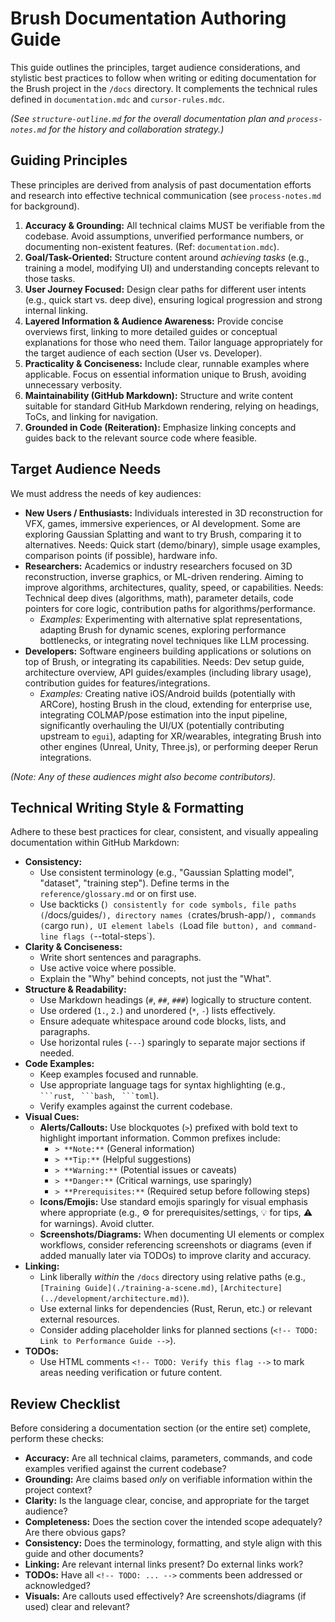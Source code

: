 # Brush Documentation Authoring Guide

This guide outlines the principles, target audience considerations, and stylistic best practices to follow when writing or editing documentation for the Brush project in the `/docs` directory. It complements the technical rules defined in `documentation.mdc` and `cursor-rules.mdc`.

*(See `structure-outline.md` for the overall documentation plan and `process-notes.md` for the history and collaboration strategy.)*

## Guiding Principles

These principles are derived from analysis of past documentation efforts and research into effective technical communication (see `process-notes.md` for background).

1.  **Accuracy & Grounding:** All technical claims MUST be verifiable from the codebase. Avoid assumptions, unverified performance numbers, or documenting non-existent features. (Ref: `documentation.mdc`).
2.  **Goal/Task-Oriented:** Structure content around *achieving tasks* (e.g., training a model, modifying UI) and understanding concepts relevant to those tasks.
3.  **User Journey Focused:** Design clear paths for different user intents (e.g., quick start vs. deep dive), ensuring logical progression and strong internal linking.
4.  **Layered Information & Audience Awareness:** Provide concise overviews first, linking to more detailed guides or conceptual explanations for those who need them. Tailor language appropriately for the target audience of each section (User vs. Developer).
5.  **Practicality & Conciseness:** Include clear, runnable examples where applicable. Focus on essential information unique to Brush, avoiding unnecessary verbosity.
6.  **Maintainability (GitHub Markdown):** Structure and write content suitable for standard GitHub Markdown rendering, relying on headings, ToCs, and linking for navigation.
7.  **Grounded in Code (Reiteration):** Emphasize linking concepts and guides back to the relevant source code where feasible.

## Target Audience Needs

We must address the needs of key audiences:

*   **New Users / Enthusiasts:** Individuals interested in 3D reconstruction for VFX, games, immersive experiences, or AI development. Some are exploring Gaussian Splatting and want to try Brush, comparing it to alternatives. Needs: Quick start (demo/binary), simple usage examples, comparison points (if possible), hardware info.
*   **Researchers:** Academics or industry researchers focused on 3D reconstruction, inverse graphics, or ML-driven rendering. Aiming to improve algorithms, architectures, quality, speed, or capabilities. Needs: Technical deep dives (algorithms, math), parameter details, code pointers for core logic, contribution paths for algorithms/performance.
    *   *Examples:* Experimenting with alternative splat representations, adapting Brush for dynamic scenes, exploring performance bottlenecks, or integrating novel techniques like LLM processing.
*   **Developers:** Software engineers building applications or solutions on top of Brush, or integrating its capabilities. Needs: Dev setup guide, architecture overview, API guides/examples (including library usage), contribution guides for features/integrations.
    *   *Examples:* Creating native iOS/Android builds (potentially with ARCore), hosting Brush in the cloud, extending for enterprise use, integrating COLMAP/pose estimation into the input pipeline, significantly overhauling the UI/UX (potentially contributing upstream to `egui`), adapting for XR/wearables, integrating Brush into other engines (Unreal, Unity, Three.js), or performing deeper Rerun integrations.

*(Note: Any of these audiences might also become contributors).*

## Technical Writing Style & Formatting

Adhere to these best practices for clear, consistent, and visually appealing documentation within GitHub Markdown:

*   **Consistency:**
    *   Use consistent terminology (e.g., "Gaussian Splatting model", "dataset", "training step"). Define terms in the `reference/glossary.md` or on first use.
    *   Use backticks (`) consistently for code symbols, file paths (`/docs/guides/`), directory names (`crates/brush-app/`), commands (`cargo run`), UI element labels (`Load file` button), and command-line flags (`--total-steps`).
*   **Clarity & Conciseness:**
    *   Write short sentences and paragraphs.
    *   Use active voice where possible.
    *   Explain the "Why" behind concepts, not just the "What".
*   **Structure & Readability:**
    *   Use Markdown headings (`#`, `##`, `###`) logically to structure content.
    *   Use ordered (`1.`, `2.`) and unordered (`*`, `-`) lists effectively.
    *   Ensure adequate whitespace around code blocks, lists, and paragraphs.
    *   Use horizontal rules (`---`) sparingly to separate major sections if needed.
*   **Code Examples:**
    *   Keep examples focused and runnable.
    *   Use appropriate language tags for syntax highlighting (e.g., ` ```rust`, ` ```bash`, ` ```toml`).
    *   Verify examples against the current codebase.
*   **Visual Cues:**
    *   **Alerts/Callouts:** Use blockquotes (`>`) prefixed with bold text to highlight important information. Common prefixes include:
        *   `> **Note:**` (General information)
        *   `> **Tip:**` (Helpful suggestions)
        *   `> **Warning:**` (Potential issues or caveats)
        *   `> **Danger:**` (Critical warnings, use sparingly)
        *   `> **Prerequisites:**` (Required setup before following steps)
    *   **Icons/Emojis:** Use standard emojis sparingly for visual emphasis where appropriate (e.g., ⚙️ for prerequisites/settings, 💡 for tips, ⚠️ for warnings). Avoid clutter.
    *   **Screenshots/Diagrams:** When documenting UI elements or complex workflows, consider referencing screenshots or diagrams (even if added manually later via TODOs) to improve clarity and accuracy.
*   **Linking:**
    *   Link liberally *within* the `/docs` directory using relative paths (e.g., `[Training Guide](./training-a-scene.md)`, `[Architecture](../development/architecture.md)`).
    *   Use external links for dependencies (Rust, Rerun, etc.) or relevant external resources.
    *   Consider adding placeholder links for planned sections (`<!-- TODO: Link to Performance Guide -->`).
*   **TODOs:**
    *   Use HTML comments `<!-- TODO: Verify this flag -->` to mark areas needing verification or future content.

## Review Checklist

Before considering a documentation section (or the entire set) complete, perform these checks:

*   **Accuracy:** Are all technical claims, parameters, commands, and code examples verified against the current codebase?
*   **Grounding:** Are claims based *only* on verifiable information within the project context?
*   **Clarity:** Is the language clear, concise, and appropriate for the target audience?
*   **Completeness:** Does the section cover the intended scope adequately? Are there obvious gaps?
*   **Consistency:** Does the terminology, formatting, and style align with this guide and other documents?
*   **Linking:** Are relevant internal links present? Do external links work?
*   **TODOs:** Have all `<!-- TODO: ... -->` comments been addressed or acknowledged?
*   **Visuals:** Are callouts used effectively? Are screenshots/diagrams (if used) clear and relevant?